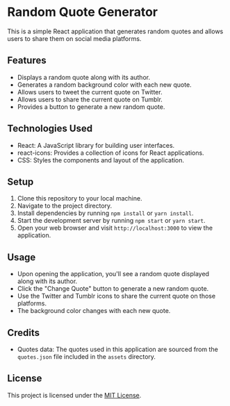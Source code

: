 # Random Quote Generator

This is a simple React application that generates random quotes and allows users to share them on social media platforms.

## Features

- Displays a random quote along with its author.
- Generates a random background color with each new quote.
- Allows users to tweet the current quote on Twitter.
- Allows users to share the current quote on Tumblr.
- Provides a button to generate a new random quote.

## Technologies Used

- React: A JavaScript library for building user interfaces.
- react-icons: Provides a collection of icons for React applications.
- CSS: Styles the components and layout of the application.

## Setup

1. Clone this repository to your local machine.
2. Navigate to the project directory.
3. Install dependencies by running `npm install` or `yarn install`.
4. Start the development server by running `npm start` or `yarn start`.
5. Open your web browser and visit `http://localhost:3000` to view the application.

## Usage

- Upon opening the application, you'll see a random quote displayed along with its author.
- Click the "Change Quote" button to generate a new random quote.
- Use the Twitter and Tumblr icons to share the current quote on those platforms.
- The background color changes with each new quote.

## Credits

- Quotes data: The quotes used in this application are sourced from the `quotes.json` file included in the `assets` directory.

## License

This project is licensed under the [MIT License](LICENSE).
